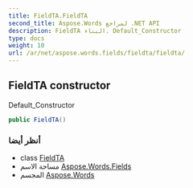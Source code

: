 ```yaml
---
title: FieldTA.FieldTA
second_title: Aspose.Words لمراجع .NET API
description: FieldTA البناء. Default_Constructor
type: docs
weight: 10
url: /ar/net/aspose.words.fields/fieldta/fieldta/
---
```

## FieldTA constructor

Default_Constructor

```csharp
public FieldTA()
```

### أنظر أيضا

* class [FieldTA](../)
* مساحة الاسم [Aspose.Words.Fields](../../fieldta/)
* المجسم [Aspose.Words](../../../)


